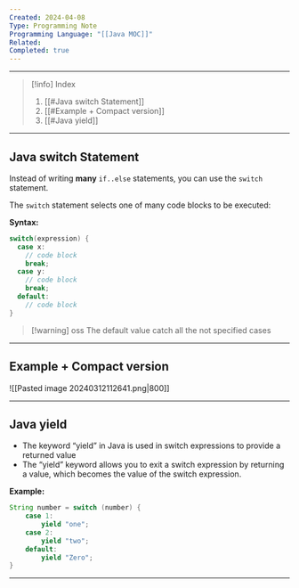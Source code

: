 ```yaml
---
Created: 2024-04-08
Type: Programming Note
Programming Language: "[[Java MOC]]"
Related: 
Completed: true
---
```

---

>[!info] Index
>1. [[#Java switch Statement]]
>2. [[#Example + Compact version]]
>3. [[#Java yield]]

---
## Java switch Statement

Instead of writing **many** `if..else` statements, you can use the `switch` statement.

The `switch` statement selects one of many code blocks to be executed:


**Syntax:**
```java
switch(expression) {
  case x:
    // code block
    break;
  case y:
    // code block
    break;
  default:
    // code block
}
```

>[!warning] oss
>The default value catch all the not specified cases

---
## Example + Compact version

![[Pasted image 20240312112641.png|800]]

---
## Java yield

- The keyword “yield” in Java is used in switch expressions to provide a returned value
- The “yield” keyword allows you to exit a switch expression by returning a value, which becomes the value of the switch expression.

**Example:**
```java
String number = switch (number) {
    case 1:
        yield "one";
    case 2:
        yield "two";
    default:
        yield "Zero";
}
```

---